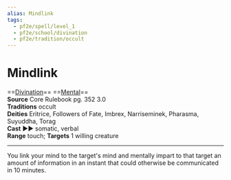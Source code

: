 ```yaml
---
alias: Mindlink
tags:
  - pf2e/spell/level_1
  - pf2e/school/divination
  - pf2e/tradition/occult
---
```


# Mindlink

==[Divination](../../../Traits/Divination.md)== ==[Mental](../../../Traits/Mental.md)==  
__Source__ Core Rulebook pg. 352 3.0  
**Traditions** occult  
**Deities** Eritrice, Followers of Fate, Imbrex, Narriseminek, Pharasma, Suyuddha, Torag  
**Cast** ►► somatic, verbal  
**Range** touch; **Targets** 1 willing creature

---

You link your mind to the target's mind and mentally impart to that target an amount of information in an instant that could otherwise be communicated in 10 minutes.
